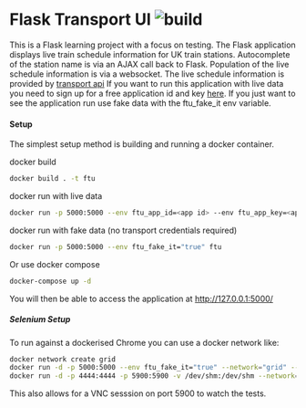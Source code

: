 # Flask Transport UI ![build](https://github.com/williajm/flask_transport_ui/actions/workflows/python-app.yml/badge.svg)

This is a Flask learning project with a focus on testing.
The Flask application displays live train schedule information for UK train stations.
Autocomplete of the station name is via an AJAX call back to Flask.
Population of the live schedule information is via a websocket.
The live schedule information is provided by [transport api](https://www.transportapi.com/)
If you want to run this application with live data you need to sign up for a free application id and key [here](https://developer.transportapi.com/).
If you just want to see the application run use fake data with the ftu_fake_it env variable.

#### Setup

The simplest setup method is building and running a docker container.

docker build

```bash
docker build . -t ftu
```

docker run with live data

```bash
docker run -p 5000:5000 --env ftu_app_id=<app id> --env ftu_app_key=<app key> ftu
```

docker run with fake data (no transport credentials required)

```bash
docker run -p 5000:5000 --env ftu_fake_it="true" ftu
```

Or use docker compose

```bash
docker-compose up -d
```

You will then be able to access the application at http://127.0.0.1:5000/

##### Selenium Setup

To run against a dockerised Chrome you can use a docker network like:

```bash
docker network create grid
docker run -d -p 5000:5000 --env ftu_fake_it="true" --network="grid" --name test_server ftu
docker run -d -p 4444:4444 -p 5900:5900 -v /dev/shm:/dev/shm --network="grid" selenium/standalone-chrome-debug
```

This also allows for a VNC sesssion on port 5900 to watch the tests.
